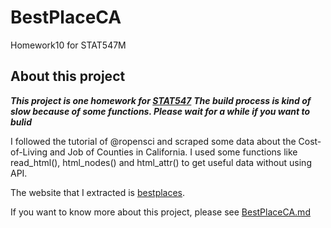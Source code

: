 # BestPlaceCA
Homework10 for STAT547M

## About this project

***This project is one homework for [STAT547](http://stat545.com/index.html)***
***The build process is kind of slow because of some functions. Please wait for a while if you want to bulid*** 

I followed the tutorial of @ropensci and scraped some data about the Cost-of-Living and Job of Counties in California. I used some functions like read_html(), html_nodes() and html_attr() to get useful data without using API.

The website that I extracted is [bestplaces](https://www.bestplaces.net).

If you want to know more about this project, please see [BestPlaceCA.md](https://github.com/Tangjiahui26/BestPlaceCA/blob/master/BestPlaceCA.md)